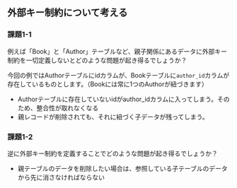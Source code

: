 ## 外部キー制約について考える

### 課題1-1
例えば「Book」と「Author」テーブルなど、親子関係にあるデータに外部キー制約を一切定義しないとどのような問題が起き得るでしょうか？

今回の例ではAuthorテーブルにidカラムが、Bookテーブルに`author_id`カラムが存在しているものとします。（Bookには常に1つのAuthorが紐づきます）

- Authorテーブルに存在していないidがauthor_idカラムに入ってしまう。そのため、整合性が取れなくなる
- 親レコードが削除されても、それに紐づく子データが残ってしまう。

### 課題1-2
逆に外部キー制約を定義することでどのような問題が起き得るでしょうか？

- 親テーブルのデータを削除したい場合は、参照している子テーブルのデータから先に消さなければならない